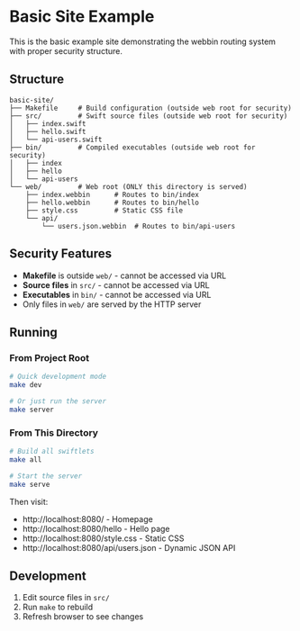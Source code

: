 # Basic Site Example

This is the basic example site demonstrating the webbin routing system with proper security structure.

## Structure

```
basic-site/
├── Makefile     # Build configuration (outside web root for security)
├── src/         # Swift source files (outside web root for security)
│   ├── index.swift
│   ├── hello.swift
│   └── api-users.swift
├── bin/         # Compiled executables (outside web root for security)
│   ├── index
│   ├── hello
│   └── api-users
└── web/         # Web root (ONLY this directory is served)
    ├── index.webbin      # Routes to bin/index
    ├── hello.webbin      # Routes to bin/hello
    ├── style.css         # Static CSS file
    └── api/
        └── users.json.webbin  # Routes to bin/api-users
```

## Security Features

- **Makefile** is outside `web/` - cannot be accessed via URL
- **Source files** in `src/` - cannot be accessed via URL
- **Executables** in `bin/` - cannot be accessed via URL
- Only files in `web/` are served by the HTTP server

## Running

### From Project Root

```bash
# Quick development mode
make dev

# Or just run the server
make server
```

### From This Directory

```bash
# Build all swiftlets
make all

# Start the server
make serve
```

Then visit:
- http://localhost:8080/ - Homepage
- http://localhost:8080/hello - Hello page
- http://localhost:8080/style.css - Static CSS
- http://localhost:8080/api/users.json - Dynamic JSON API

## Development

1. Edit source files in `src/`
2. Run `make` to rebuild
3. Refresh browser to see changes